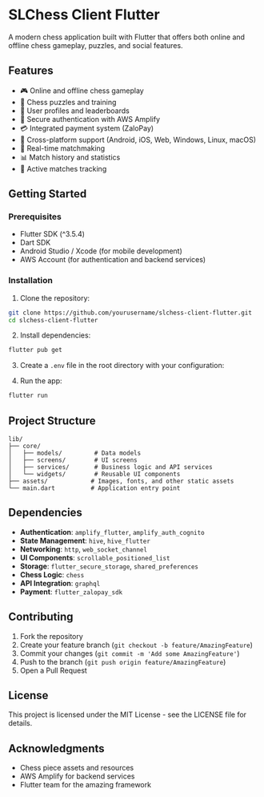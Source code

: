 # SLChess Client Flutter

A modern chess application built with Flutter that offers both online and offline chess gameplay, puzzles, and social features.

## Features

- 🎮 Online and offline chess gameplay
- 🧩 Chess puzzles and training
- 👥 User profiles and leaderboards
- 🔐 Secure authentication with AWS Amplify
- 💳 Integrated payment system (ZaloPay)
- 📱 Cross-platform support (Android, iOS, Web, Windows, Linux, macOS)
- 🎯 Real-time matchmaking
- 📊 Match history and statistics
- 🔄 Active matches tracking

## Getting Started

### Prerequisites

- Flutter SDK (^3.5.4)
- Dart SDK
- Android Studio / Xcode (for mobile development)
- AWS Account (for authentication and backend services)

### Installation

1. Clone the repository:
```bash
git clone https://github.com/yourusername/slchess-client-flutter.git
cd slchess-client-flutter
```

2. Install dependencies:
```bash
flutter pub get
```

3. Create a `.env` file in the root directory with your configuration:

4. Run the app:
```bash
flutter run
```

## Project Structure

```
lib/
├── core/
│   ├── models/         # Data models
│   ├── screens/        # UI screens
│   ├── services/       # Business logic and API services
│   └── widgets/        # Reusable UI components
├── assets/            # Images, fonts, and other static assets
└── main.dart          # Application entry point
```

## Dependencies

- **Authentication**: `amplify_flutter`, `amplify_auth_cognito`
- **State Management**: `hive`, `hive_flutter`
- **Networking**: `http`, `web_socket_channel`
- **UI Components**: `scrollable_positioned_list`
- **Storage**: `flutter_secure_storage`, `shared_preferences`
- **Chess Logic**: `chess`
- **API Integration**: `graphql`
- **Payment**: `flutter_zalopay_sdk`

## Contributing

1. Fork the repository
2. Create your feature branch (`git checkout -b feature/AmazingFeature`)
3. Commit your changes (`git commit -m 'Add some AmazingFeature'`)
4. Push to the branch (`git push origin feature/AmazingFeature`)
5. Open a Pull Request

## License

This project is licensed under the MIT License - see the LICENSE file for details.

## Acknowledgments

- Chess piece assets and resources
- AWS Amplify for backend services
- Flutter team for the amazing framework
